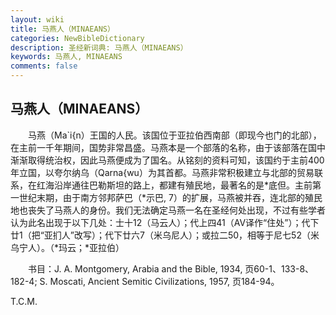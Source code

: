 ```yaml
---
layout: wiki
title: 马燕人（MINAEANS）
categories: NewBibleDictionary
description: 圣经新词典: 马燕人（MINAEANS）
keywords: 马燕人, MINAEANS
comments: false
---
```


## 马燕人（MINAEANS）

　　马燕（Ma`i{n）王国的人民。该国位于亚拉伯西南部（即现今也门的北部），在主前一千年期间，国势非常昌盛。马燕本是一个部落的名称，由于该部落在国中渐渐取得统治权，因此马燕便成为了国名。从铭刻的资料可知，该国约于主前400年立国，以夸尔纳乌（Qarna{wu）为其首都。马燕非常积极建立与北部的贸易联系，在红海沿岸通往巴勒斯坦的路上，都建有殖民地，最著名的是*底但。主前第一世纪末期，由于南方邻邦萨巴（*示巴, 7）的扩展，马燕被并吞，连北部的殖民地也丧失了马燕人的身份。我们无法确定马燕一名在圣经何处出现，不过有些学者认为此名出现于以下几处：士十12（马云人）；代上四41（AV译作“住处”）；代下廿1（把“亚扪人”改写）；代下廿六7（米乌尼人）；或拉二50，相等于尼七52（米乌宁人）。（*玛云；*亚拉伯）

　　书目：J. A. Montgomery, Arabia and the Bible, 1934, 页60-1、133-8、182-4; S. Moscati, Ancient Semitic Civilizations, 1957, 页184-94。

T.C.M.








